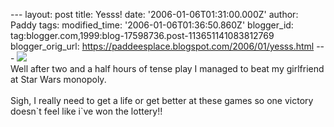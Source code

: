\-\-- layout: post title: Yesss! date: \'2006-01-06T01:31:00.000Z\'
author: Paddy tags: modified\_time: \'2006-01-06T01:36:50.860Z\'
blogger\_id: tag:blogger.com,1999:blog-17598736.post-113651141083812769
blogger\_orig\_url: https://paddeesplace.blogspot.com/2006/01/yesss.html
\-\--
[![](https://photos1.blogger.com/blogger/7081/1699/320/DSCF0515.jpg)](https://photos1.blogger.com/blogger/7081/1699/1600/DSCF0515.jpg)\
Well after two and a half hours of tense play I managed to beat my
girlfriend at Star Wars monopoly.\
\
Sigh, I really need to get a life or get better at these games so one
victory doesn\`t feel like i\`ve won the lottery!!
